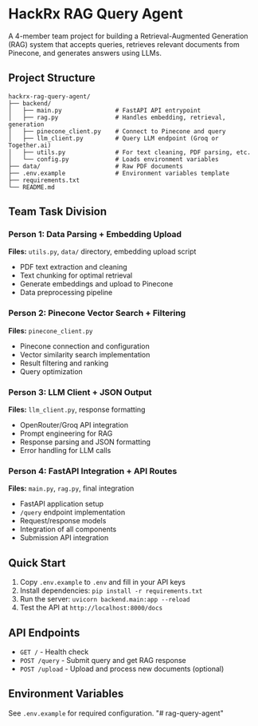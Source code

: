 # HackRx RAG Query Agent

A 4-member team project for building a Retrieval-Augmented Generation (RAG) system that accepts queries, retrieves relevant documents from Pinecone, and generates answers using LLMs.

## Project Structure

```
hackrx-rag-query-agent/
├── backend/
│   ├── main.py               # FastAPI API entrypoint
│   ├── rag.py                # Handles embedding, retrieval, generation
│   ├── pinecone_client.py    # Connect to Pinecone and query
│   ├── llm_client.py         # Query LLM endpoint (Groq or Together.ai)
│   ├── utils.py              # For text cleaning, PDF parsing, etc.
│   └── config.py             # Loads environment variables
├── data/                     # Raw PDF documents
├── .env.example              # Environment variables template
├── requirements.txt
└── README.md
```

## Team Task Division

### Person 1: Data Parsing + Embedding Upload

**Files:** `utils.py`, `data/` directory, embedding upload script

- PDF text extraction and cleaning
- Text chunking for optimal retrieval
- Generate embeddings and upload to Pinecone
- Data preprocessing pipeline

### Person 2: Pinecone Vector Search + Filtering

**Files:** `pinecone_client.py`

- Pinecone connection and configuration
- Vector similarity search implementation
- Result filtering and ranking
- Query optimization

### Person 3: LLM Client + JSON Output

**Files:** `llm_client.py`, response formatting

- OpenRouter/Groq API integration
- Prompt engineering for RAG
- Response parsing and JSON formatting
- Error handling for LLM calls

### Person 4: FastAPI Integration + API Routes

**Files:** `main.py`, `rag.py`, final integration

- FastAPI application setup
- `/query` endpoint implementation
- Request/response models
- Integration of all components
- Submission API integration

## Quick Start

1. Copy `.env.example` to `.env` and fill in your API keys
2. Install dependencies: `pip install -r requirements.txt`
3. Run the server: `uvicorn backend.main:app --reload`
4. Test the API at `http://localhost:8000/docs`

## API Endpoints

- `GET /` - Health check
- `POST /query` - Submit query and get RAG response
- `POST /upload` - Upload and process new documents (optional)

## Environment Variables

See `.env.example` for required configuration.
"# rag-query-agent" 
